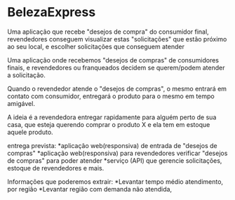 # BelezaExpress
Uma aplicação que recebe "desejos de compra" do consumidor final, revendedores conseguem visualizar estas "solicitações" que estão próximo ao seu local, e escolher solicitações que conseguem atender

Uma aplicação onde recebemos "desejos de compras" de consumidores finais, e revendedores ou franqueados decidem se querem/podem atender a solicitação.

Quando o revendedor atende o "desejos de compras", o mesmo entrará em  contato com consumidor, entregará o produto para o mesmo em tempo amigável.

A ideia é a revendedora entregar rapidamente para alguém perto de sua casa, que esteja querendo comprar o produto X e ela tem em estoque aquele produto.

entrega prevista:
*aplicação web(responsiva) de entrada de "desejos de compras"
*aplicação web(responsiva) para revendedores verificar "desejos de compras" para poder atender
*serviço (API) que gerencie solicitações, estoque de revendedores e mais. 

Informações que poderemos extrair:
*Levantar tempo médio atendimento, por região
*Levantar região com demanda não atendida,

